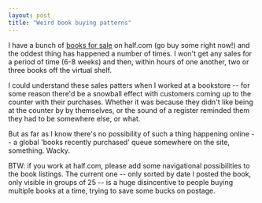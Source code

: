 ```yaml
---
layout: post
title: "Weird book buying patterns"
---
```




I have a bunch of <a href="http://half.ebay.com/account/functions/view_seller.cfm?function=view_seller_item.cfm;seller_id=619980;inv_meta=1;pagenum=1">books for sale</a> on half.com (go buy some right now!) and the oddest thing has happened a number of times. I won't get any sales for a period of time (6-8 weeks) and then, within hours of one another, two or three books off the virtual shelf.

<p>I could understand these sales patters when I worked at a bookstore -- for some reason there'd be a snowball effect with customers coming up to the counter with their purchases. Whether it was because they didn't like being at the counter   by by themselves, or the sound of a register reminded them they had to be somewhere else, or what.</p>

<p>But as far as I know there's no possibility of such a thing happening online -- a global 'books recently purchased' queue somewhere on the site, something.  Wacky.</p>

<p>BTW: if you work at half.com, please add some navigational possibilities to the book listings. The current one -- only sorted by date I posted the book, only visible in groups of 25 -- is a huge disincentive to people buying multiple books at a time, trying to save some bucks on postage.</p>



